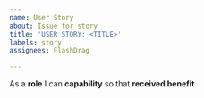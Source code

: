 ```yaml
---
name: User Story
about: Issue for story
title: 'USER STORY: <TITLE>'
labels: story
assignees: FlashDrag

---
```


As a **role** I can **capability** so that **received benefit**
